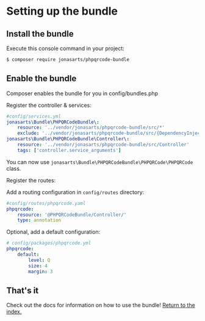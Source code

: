 Setting up the bundle
=====================

## Install the bundle

Execute this console command in your project:

``` bash
$ composer require jonasarts/phpqrcode-bundle
```

## Enable the bundle

Composer enables the bundle for you in config/bundles.php

Register the controller & services:

```yaml
#config/services.yml
jonasarts\Bundle\PHPQRCodeBundle\:
    resource: '../vendor/jonasarts/phpqrcode-bundle/src/*'
    exclude: '../vendor/jonasarts/phpqrcode-bundle/src/{DependencyInjection,lib,Tests}'
jonasarts\Bundle\PHPQRCodeBundle\Controller\:
    resource: '../vendor/jonasarts/phpqrcode-bundle/src/Controller'
    tags: ['controller.service_arguments']
```

You can now use `jonasarts\Bundle\PHPQRCodeBundle\PHPQRCode\PHPQRCode` class.

Register the routes:

Add a routing configuration in `config/routes` directory:

```yaml
#config/routes/phpqrcode.yaml
phpqrcode:
    resource: '@PHPQRCodeBundle/Controller/'
    type: annotation
```

Optional, add a default configuration:

```yaml
# config/packages/phpqrcode.yml
phpqrcode:
    default:
        level: Q
        size: 4
        margin: 3
```

## That's it

Check out the docs for information on how to use the bundle! [Return to the index.](index.md)
